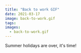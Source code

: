 ```yaml
---
title: "Back to work GIF"
date: 2021-03-17
image: back-to-work.gif
tags:
images:
  - back-to-work.gif
---
```


Summer holidays are over, it's time!
